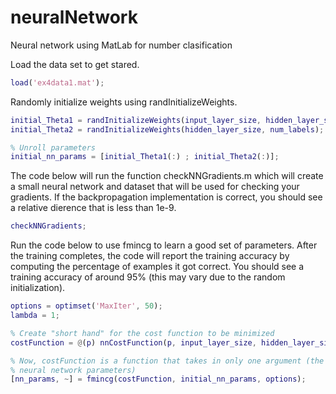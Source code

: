 # neuralNetwork
Neural network using MatLab for number clasification 

Load the data set to get stared.

```Matlab
load('ex4data1.mat');
```

Randomly initialize weights using randInitializeWeights.

```Matlab
initial_Theta1 = randInitializeWeights(input_layer_size, hidden_layer_size);
initial_Theta2 = randInitializeWeights(hidden_layer_size, num_labels);

% Unroll parameters
initial_nn_params = [initial_Theta1(:) ; initial_Theta2(:)];
```

The code below will run the function checkNNGradients.m which will create a small neural network and dataset that will be used for checking your gradients. If the backpropagation implementation is correct, you should see a relative dierence that is less than 1e-9.

```Matlab
checkNNGradients;
```


Run the code below to use fmincg to learn a good set of parameters. After the training completes, the code will report the training accuracy by computing the percentage of examples it got correct. You should see a training accuracy of around 95% (this may vary due to the random initialization).

```Matlab
options = optimset('MaxIter', 50);
lambda = 1;

% Create "short hand" for the cost function to be minimized
costFunction = @(p) nnCostFunction(p, input_layer_size, hidden_layer_size, num_labels, X, y, lambda);

% Now, costFunction is a function that takes in only one argument (the
% neural network parameters)
[nn_params, ~] = fmincg(costFunction, initial_nn_params, options);
```


